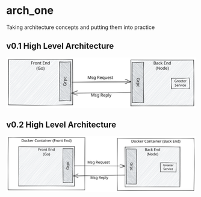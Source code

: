 # arch_one

Taking architecture concepts and putting them into practice

## v0.1 High Level Architecture

![Alt text](./doc/image%20high-level%20architecture%20v0.1.svg)

## v0.2 High Level Architecture

![Alt text](./doc/image%20high-level%20architecture%20v0.2.svg)


